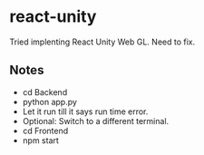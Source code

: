 # react-unity

Tried implenting React Unity Web GL. Need to fix.

## Notes

- cd Backend
- python app.py
- Let it run till it says run time error.
- Optional: Switch to a different terminal.
- cd Frontend
- npm start

